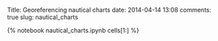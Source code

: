 Title: Georeferencing nautical charts
date:  2014-04-14 13:08
comments: true
slug: nautical_charts


{% notebook nautical_charts.ipynb cells[1:] %}
